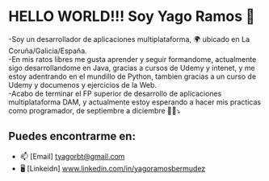 # HELLO WORLD!!! Soy Yago Ramos 👋

-Soy un desarrollador de aplicaciones multiplataforma, 🌍 ubicado en La Coruña/Galicia/España.    
-En mis ratos libres me gusta aprender y seguir formandome, actualmente sigo desarrollandome en Java, gracias a cursos de Udemy y intenet, y me estoy adentrando en el mundillo de Python, tambien gracias a un curso de Udemy y documenos y ejercicios de la Web.   
-Acabo de terminar el FP superior de desarrollo de aplicaciones multiplataforma DAM, y actualmente estoy esperando a hacer mis practicas como programador, de septiembre a diciembre 👀👀⤵️    

## Puedes encontrarme en: 
- 📫 [Email] tyagorbt@gmail.com
- 🖥️ [Linkeidn] www.linkedin.com/in/yagoramosbermudez
